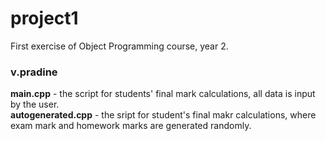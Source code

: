 # project1
First exercise of Object Programming course, year 2.

### v.pradine
**main.cpp** - the script for students' final mark calculations, all data is input by the user.
<br>**autogenerated.cpp** - the sript for student's final makr calculations, where exam mark and homework marks are generated randomly.
